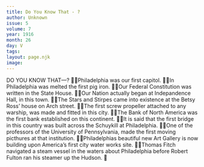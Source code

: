 ```yaml
---
title: Do You Know That - ?
author: Unknown
issue: 5
volume: 7
year: 1916
month: 26
day: V
tags:
layout: page.njk
image:
---
```

DO YOU KNOW THAT—? Philadelphia was our first capitol. In Philadelphia was melted the first pig iron. Our Federal Constitution was written in the State House. Our Nation actually began at Indepandence Hall, in this town. The Stars and Stirpes came into existence at the Betsy Ross’ house on Arch street. The first screw propeller attached to any warship, was made and fitted in this city. The Bank of North America was the first bank established on this continent. It is said that the first bridge in this country was built across the Schuykill at Philadelphia. One of the professors of the University of Pennsylvania, made the first moving picthures at that institution. Philadelphias beautiful new Art Gallery is now building upon America’s first city water works site. Thomas Fitch navigated a steam vessel in the waters about Philadelphia before Robert Fulton ran his steamer up the Hudson. 
